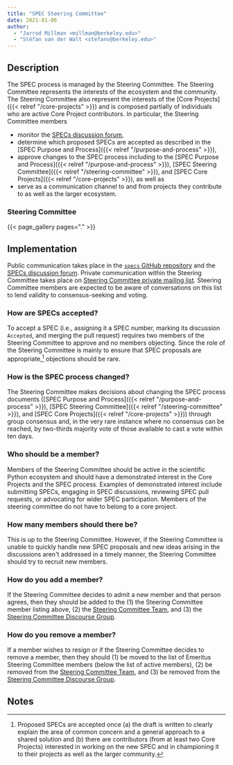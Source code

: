 ```yaml
---
title: "SPEC Steering Committee"
date: 2021-01-06
author:
  - "Jarrod Millman <millman@berkeley.edu>"
  - "Stéfan van der Walt <stefanv@berkeley.edu>"
---
```


## Description

The SPEC process is managed by the Steering Committee.
The Steering Committee represents the interests of the ecosystem and the community.
The Steering Committee also represent the interests of the
[Core Projects]({{< relref "/core-projects" >}})
and is composed partially of individuals who are active Core Project contributors.
In particular, the Steering Committee members

- monitor the
  [SPECs discussion forum](https://discuss.scientific-python.org/c/specs/6),
- determine which proposed SPECs are accepted as described in the [SPEC
  Purpose and Process]({{< relref "/purpose-and-process" >}}),
- approve changes to the SPEC process including to the
  [SPEC Purpose and Process]({{< relref "/purpose-and-process" >}}),
  [SPEC Steering Committee]({{< relref "/steering-committee" >}}), and
  [SPEC Core Projects]({{< relref "/core-projects" >}}), as well as
- serve as a communication channel to and from projects they contribute to as
  well as the larger ecosystem.

### Steering Committee

{{< page_gallery pages="." >}}

## Implementation

Public communication takes place in the
[`specs` GitHub repository](https://github.com/scientific-python/specs/)
and the [SPECs discussion forum](https://discuss.scientific-python.org/c/specs/6).
Private communication within the Steering Committee takes place on
[Steering Committee private mailing list](mailto:spec-steering-committee@discuss.scientific-python.org).
Steering Committee members are expected to be aware of conversations on this list to lend validity
to consensus-seeking and voting.

### How are SPECs accepted?

To accept a SPEC (i.e., assigning it a SPEC number, marking its discussion
`Accepted`, and merging the pull request) requires two members of the Steering
Committee to approve and no members objecting.
Since the role of the Steering Committee is mainly to ensure that SPEC proposals are
appropriate,[^accept] objections should be rare.

### How is the SPEC process changed?

The Steering Committee makes decisions about changing the SPEC process documents
([SPEC Purpose and Process]({{< relref "/purpose-and-process" >}}),
[SPEC Steering Committee]({{< relref "/steering-committee" >}}), and
[SPEC Core Projects]({{< relref "/core-projects" >}}))
through group consensus and, in the very rare instance
where no consensus can be reached, by two-thirds majority vote of those
available to cast a vote within ten days.

<!--
The vote "within ten days" is not clear. "ten days" after what?
Maybe:

Voting starts with an email to the
[Steering Committee private mailing list](mailto:spec-steering-committee@discuss.scientific-python.org).
-->

### Who should be a member?

Members of the Steering Committee should be active in the scientific Python ecosystem and
should have a demonstrated interest in the Core Projects and the SPEC process.
Examples of demonstrated interest include submitting SPECs, engaging in SPEC
discussions, reviewing SPEC pull requests, or advocating for wider SPEC participation.
Members of the steering committee do not have to belong to a core project.

### How many members should there be?

This is up to the Steering Committee.
However, if the Steering Committee is unable to quickly handle new SPEC proposals and new ideas arising
in the discussions aren't addressed in a timely manner, the Steering Committee should try to
recruit new members.

### How do you add a member?

If the Steering Committee decides to admit a new member and that person agrees,
then they should be added to the
(1) the Steering Committee member listing above,
(2) the [Steering Committee Team](https://github.com/orgs/scientific-python/teams/spec-steering-committee/members), and
(3) the [Steering Committee Discourse Group](https://discuss.scientific-python.org/g/spec-steering-committee).

### How do you remove a member?

If a member wishes to resign or if the Steering Committee decides to remove a member,
then they should
(1) be moved to the list of Emeritus Steering Committee members (below the list of active members),
(2) be removed from the
[Steering Committee Team](https://github.com/orgs/scientific-python/teams/spec-steering-committee/members), and
(3) be removed from the
[Steering Committee Discourse Group](https://discuss.scientific-python.org/g/spec-steering-committee).

## Notes

[^accept]:
    Proposed SPECs are accepted once (a) the draft is written to clearly explain the area of
    common concern and a general approach to a shared solution and (b) there
    are contributors (from at least two Core Projects) interested in working on the new SPEC
    and in championing it to their projects as well as the larger community.
